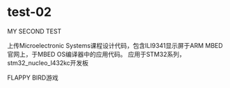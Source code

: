 # test-02
MY SECOND TEST

上传Microelectronic Systems课程设计代码，包含ILI9341显示屏于ARM MBED官网上，于MBED OS编译器中的应用代码。
应用于STM32系列， stm32_nucleo_l432kc开发板

FLAPPY BIRD游戏

